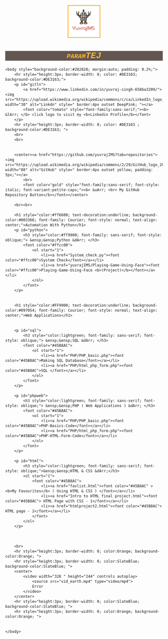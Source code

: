 <html lang="en">
	<head>
		<meta charset="utf-8">
		<meta name="viewport" content="width=device-width, initial-scale=1">
		<title>yuvrajIMS</title>
		<center>
			<img src="imgs/yuvimslogo.png" alt="yuvlogo" class="marginauto" style=" width:100px;height:100px; border:2px solid orange;" >
		</center>
		<h1 style="color:#feb236; background-color:#625750; font-family: Courier; font-style: oblique; font-variant: small-caps; text-align: center;">paramTEJ</h1>
	</head>
	
	
	<body style="background-color:#282828; margin:auto; padding: 0.2%;">		
		<hr style="height:3px; border-width: 0; color: #DE3163; background-color:#DE3163;">
		<p id="gitln">
			<a href="https://www.linkedin.com/in/yuvraj-singh-658ba3209/"><img src="https://upload.wikimedia.org/wikipedia/commons/c/ca/LinkedIn_logo_initials.png" width="30" alt="Linkdn" style=" border:4px outset DeepPink; "></a>
			<font color="tomato" style="font-family:sans-serif;"><b> &lArr; </b> click logo to visit my <b>Linkedin Profile</b></font>
		</p>
		<hr style="height:3px; border-width: 0; color: #DE3163 ; background-color:#DE3163; ">
		<br>
		<br>
		
		
		<center><a href="https://github.com/yuvrajIMS?tab=repositories"><img src="https://upload.wikimedia.org/wikipedia/commons/2/29/GitHub_logo_2013.svg" width="80" alt="GitHub" style=" border:4px outset yellow; padding: 5px;"></a>
			<br>
			<font color="gold" style="font-family:sans-serif; font-style: italic; font-variant:petite-caps;"><b> &uArr; <br> My GitHub Repository Button</b></font></center>
		
		<br><br>
		
		<h1 style="color:#ff6600; text-decoration:underline; background-color:#003366; font-family: Courier; font-style: normal; text-align: center;">Automation With Python</h1>
		<p id="python">
			<h3 style="color:#ff9900; font-family: sans-serif; font-style: oblique;"> &ensp;&ensp;Python &dArr; </h3>
			<font color="#ffcc00">
				<ol start="1">
					<li><a href="System_check.py"><font color="#ffcc00">System Check</font></a></li>
					<li><a href="yuvrajIMS/Playing-Game-Using-Face"><font color="#ffcc00">Playing-Game-Using-Face <b>(Project)</b></font></a></li>
				</ol>
			</font>
		</p>
		
		
		<h1 style="color:#FF9900; text-decoration:underline; background-color:#097054; font-family: Courier; font-style: normal; text-align: center;">Web Applications</h1>


		<p id="sql">
			<h3 style="color:lightgreen; font-family: sans-serif; font-style: oblique;"> &ensp;&ensp;SQL &dArr; </h3>
			<font color="#45B8AC">
				<ol start="1">
					<li><a href="PHP/PHP_basic.php"><font color="#45B8AC">Making SQL Database</font></a></li>
					<li><a href="PHP/html_php_form.php"><font color="#45B8AC">SQL </font></a></li>
				</ol>
			</font>
		</p>

		<p id="phpweb">
			<h3 style="color:lightgreen; font-family: sans-serif; font-style: oblique;"> &ensp;&ensp;PHP ( Web Applications ) &dArr; </h3>
			<font color="#45B8AC">
				<ol start="1">
					<li><a href="PHP/PHP_basic.php"><font color="#45B8AC">PHP-Basics-Code</font></a></li>
					<li><a href="PHP/html_php_form.php"><font color="#45B8AC">PHP-HTML-Form-Code</font></a></li>
				</ol>
			</font>
		</p>
		
		<p id="html">
			<h3 style="color:lightgreen; font-family: sans-serif; font-style: oblique;">&ensp;&ensp;HTML & CSS &dArr;</h3>
			<ol start="1">
				<font color="#45B8AC">
					<li><a href="favlist.html"><font color="#45B8AC" > <b>My Favourites</b> ( Using HTML & CSS ) </font></a></li>
					<li><a href="Intro to HTML final project.html"><font color="#45B8AC"> HTML Page with CSS - 1</font></a></li>
					<li><a href="htmlproject2.html"><font color="#45B8AC"> HTML page - 2</font></a></li>
				</font>
			</ol>
		</p>
		
				
				
		<br>
		<hr style="height:3px; border-width: 0; color:Orange; background-color:Orange; ">
		<hr style="height:3px; border-width: 0; color:SlateBlue; background-color:SlateBlue; ">
		<center>
			<video width="328 " height="244" controls autoplay>
				<source src="vid_earth.mp4" type="video/mp4">
				Error
			</video>
		</center>
		<hr style="height:3px; border-width: 0; color:SlateBlue; background-color:SlateBlue; ">
		<hr style="height:3px; border-width: 0; color:Orange; background-color:Orange; ">
		
		
	</body>
</html>

